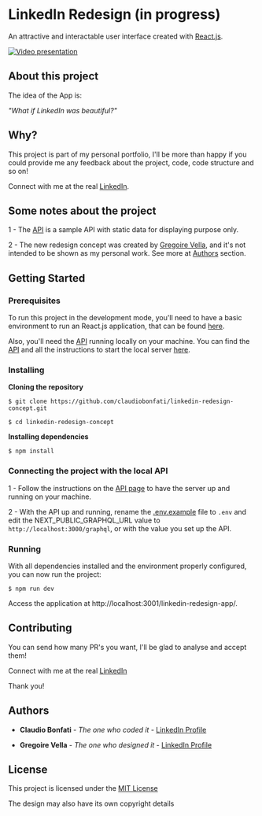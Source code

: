 # LinkedIn Redesign (in progress)

An attractive and interactable user interface created with [React.js](https://reactjs.org/).

[![Video presentation](http://i.imgur.com/MHWhIUT.png)](https://vimeo.com/187173098 "Play")

## About this project

The idea of the App is:

_"What if LinkedIn was beautiful?"_

## Why?

This project is part of my personal portfolio, I'll be more than happy if you could provide me any feedback about the project, code, code structure and so on!

Connect with me at the real [LinkedIn](https://www.linkedin.com/in/claudiobonfati/).

## Some notes about the project

1 - The [API](https://github.com/claudiobonfati/linkedin-redesign-api) is a sample API with static data for displaying purpose only. 

2 - The new redesign concept was created by [Gregoire Vella](https://www.linkedin.com/in/gregoirevella/), and it's not intended to be shown as my personal work. See more at [Authors](#authors) section.

## Getting Started

### Prerequisites

To run this project in the development mode, you'll need to have a basic environment to run an React.js application, that can be found [here](https://reactjs.org/docs/getting-started.html).

Also, you'll need the [API](https://github.com/claudiobonfati/linkedin-redesign-api) running locally on your machine. You can find the [API](https://github.com/claudiobonfati/linkedin-redesign-api) and all the instructions to start the local server [here](https://github.com/claudiobonfati/linkedin-redesign-api).

### Installing

**Cloning the repository**

```
$ git clone https://github.com/claudiobonfati/linkedin-redesign-concept.git

$ cd linkedin-redesign-concept
```

**Installing dependencies**

```
$ npm install
```

### Connecting the project with the local API

1 - Follow the instructions on the [API page](https://github.com/claudiobonfati/linkedin-redesign-api) to have the server up and running on your machine.

2 - With the API up and running, rename the [.env.example](https://github.com/claudiobonfati/linkedin-redesign-concept/blob/master/.env.example) file to `.env` and edit the NEXT_PUBLIC_GRAPHQL_URL value to `http://localhost:3000/graphql`, or with the value you set up the API.

### Running

With all dependencies installed and the environment properly configured, you can now run the project:

```
$ npm run dev
```

Access the application at http://localhost:3001/linkedin-redesign-app/.

## Contributing

You can send how many PR's you want, I'll be glad to analyse and accept them!

Connect with me at the real [LinkedIn](https://www.linkedin.com/in/claudiobonfati/)

Thank you!

## Authors

* **Claudio Bonfati** - *The one who coded it* - [LinkedIn Profile](https://www.linkedin.com/in/claudiobonfati/)

* **Gregoire Vella** - *The one who designed it* - [LinkedIn Profile](https://www.linkedin.com/in/gregoirevella/)

## License

This project is licensed under the [MIT License](https://choosealicense.com/licenses/mit/)

The design may also have its own copyright details